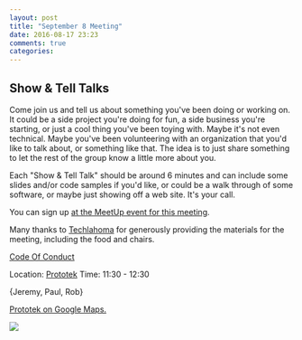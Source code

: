 ```yaml
---
layout: post
title: "September 8 Meeting"
date: 2016-08-17 23:23
comments: true
categories: 
---
```


## Show & Tell Talks

Come join us and tell us about something you've been doing or working
on. It could be a side project you're doing for fun, a side business
you're starting, or just a cool thing you've been toying with. Maybe
it's not even technical. Maybe you've been volunteering with an
organization that you'd like to talk about, or something like that. The
idea is to just share something to let the rest of the group know a
little more about you.

Each "Show & Tell Talk" should be around 6 minutes and can include some
slides and/or code samples if you'd like, or could be a walk through of
some software, or maybe just showing off a web site. It's your call.

You can sign up [at the MeetUp event for this meeting](http://www.meetup.com/OKC-Ruby/events/233438145/).

Many thanks to [Techlahoma](http://www.techlahoma.org/) for generously providing the materials for the meeting, including the food and chairs.

[Code Of Conduct](http://www.okcruby.org/about/)

Location: [Prototek][prototek]
Time: 11:30 - 12:30

{Jeremy, Paul, Rob}

<a href="https://www.google.com/maps/place/401+NW+10th+St/@35.478527,-97.519417,17z/data=!3m1!4b1!4m2!3m1!1s0x87b21733fd30d655:0xce3a1cd9b95c8415">Prototek on Google Maps.</a>

<img src="{{root_url}}/images/prototek_parking.jpg" class="fit">

[prototek]: http://prototekokc.com/
